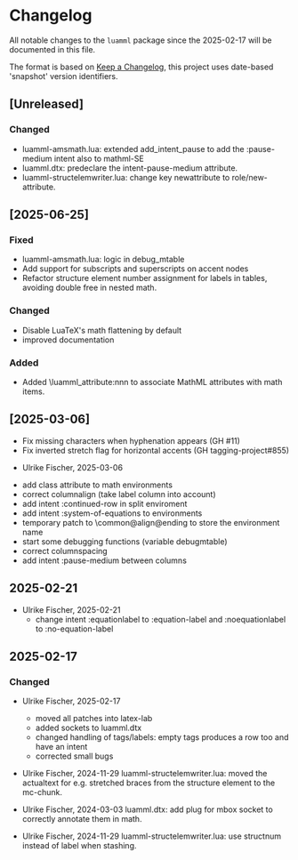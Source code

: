 # Changelog
All notable changes to the `luamml` package since the
2025-02-17 will be documented in this file.

The format is based on [Keep a Changelog](https://keepachangelog.com/en/1.0.0/),
this project uses date-based 'snapshot' version identifiers.
## [Unreleased]
### Changed
  * luamml-amsmath.lua: extended add_intent_pause to add the :pause-medium intent also
  to mathml-SE
  * luamml.dtx: predeclare the intent-pause-medium attribute.
  * luamml-structelemwriter.lua: change key newattribute to role/new-attribute.

## [2025-06-25]
 ### Fixed
  * luamml-amsmath.lua: logic in debug_mtable
  * Add support for subscripts and superscripts on accent nodes
  * Refactor structure element number assignment for labels in tables,
    avoiding double free in nested math.
  
 ### Changed
  * Disable LuaTeX's math flattening by default
  * improved documentation
  
 ### Added
  * Added \luamml_attribute:nnn to associate MathML attributes with math items.

## [2025-03-06]

 * Fix missing characters when hyphenation appears (GH #11)
 * Fix inverted stretch flag for horizontal accents (GH tagging-project#855)
 - Ulrike Fischer, 2025-03-06
 * add class attribute to math environments
 * correct columnalign (take label column into account)
 * add intent :continued-row in split enviroment
 * add intent :system-of-equations to environments
 * temporary patch to \common@align@ending to store the environment name
 * start some debugging functions (variable debugmtable)
 * correct columnspacing
 * add intent :pause-medium between columns
  
## 2025-02-21

- Ulrike Fischer, 2025-02-21
  * change intent :equationlabel to :equation-label and 
  :noequationlabel to :no-equation-label
  

## 2025-02-17

### Changed
- Ulrike Fischer, 2025-02-17
  * moved all patches into latex-lab
  * added sockets to luamml.dtx
  * changed handling of tags/labels: empty tags produces a row too and have an intent
  * corrected small bugs 

- Ulrike Fischer, 2024-11-29
  luamml-structelemwriter.lua: moved the actualtext for e.g. stretched braces from the structure element to the mc-chunk.

- Ulrike Fischer, 2024-03-03
  luamml.dtx: add plug for mbox socket to correctly annotate them in math.

- Ulrike Fischer, 2024-11-29
  luamml-structelemwriter.lua: use structnum instead of label when stashing. 
